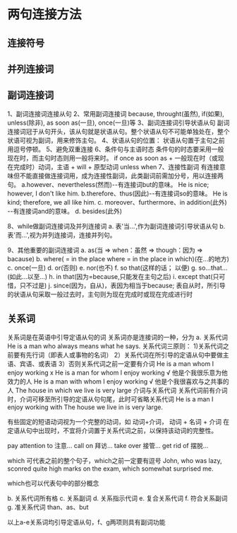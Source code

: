 # 两句连接方法
## 连接符号
## 并列连接词
## 副词连接词
1、副词连接词连接从句
2、常用副词连接词
because, throught(虽然), if(如果), unless(除非), as soon as(一旦), once(一旦)等
3、副词连接词引导状语从句
副词连接词冠于从句开头，该从句就是状语从句。整个状语从句不可能单独处在，整个状语可视为副词，用来修饰主句。
4、状语从句的位置：
状语从句置于主句之前用逗号停顿。
5、避免双重连接
6、条件句与主语时态
条件句的时态要采用一般现在时，而主句时态则用一般将来时。
if
once
as soon as + 一般现在时（或现在完成时）动词，主语 + will + 原型动词
unless
when
7、连接性副词
有连接意味但不能直接做连接词用，成为连接性副词，此类副词前需加分号，用以连接两句。
a.however、nevertheless(然而)--有连接词but的意味。
He is nice; however, I don't like him.
b.therefore、thus(因此)--有连接词so的意味。
He is kind; therefore, we all like him.
c. moreover、furthermore、in addition(此外) --有连接词and的意味。
d. besides(此外)

8、while做副词连接词及并列连接词
a. 表'当...',作为副词连接词引导状语从句
b. 表'而...',视为并列连接词，连接并列句。

9、其他重要的副词连接词
a. as(当 => when：虽然 => though：因为 => bacause)
b. where( = in the place where = in the place in which)(在...的地方)
c. once(一旦)
d. or(否则)
e. nor(也不)
f. so that(这样的话； 以便)
g. so...that...(如此...以至...)
h. in that(因为=because,只能发在主句之后)
i. except that(只可惜，只不过是)
j. since(因为，自从)，表因为相当于because; 表自从时，所引导的状语从句采取一般过去时，主句则为现在完成时或现在完成进行时

## 关系词
关系词是在英语中引导定语从句的词
关系词亦是连接词的一种，分为
a. 关系代词
He is a man who always means what he says.
关系代词三原则：
 1)关系代词之前要有先行词（即表人或事物的名词）
 2）关系代词在所引导的定语从句中要做主语、宾语、或表语
 3）否则关系代词之前一定要有介词
 He is a man whom I enjoy working x
 He is a man for whom I enjoy working √ 他是个我很乐意为他效力的人
 He is a man with whom I enjoy working √ 他是个我很喜欢与之共事的人
 The house in which we live is very large
介词与关系代词
关系代词前有介词时，介词可移至所引导的定语从句句尾，此时可省略关系代词
He is a man I enjoy working with
The house we live in is very large.

有些固定的短语动词视为一个完整的动词，如 动词+介词， 动词 + 名词 + 介词 在定语从句中出现时，不宜将介词置于关系代词之前，以保持该动词的完整性。

pay attention to 注意...
call on          拜访...
take over        接管...
get rid of       摆脱...

which 可代表之前的整个句子，which之前一定要有逗号
John, who was lazy, sconred quite high marks on the exam, which somewhat 
surprised me.

which也可以代表句中的部分概念

b. 关系代词所有格
c. 关系副词
d. 关系指示代词
e. 复合关系代词
f. 符合关系副词
g. 准关系代词
than、as、but

以上a-e关系词均引导定语从句，f、g两项则具有副词功能

